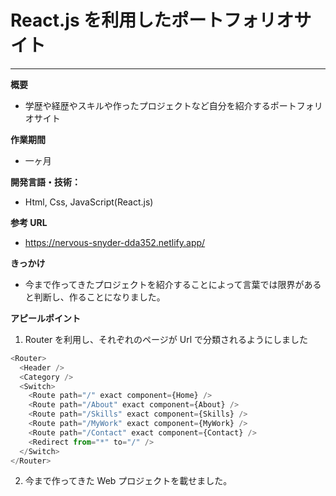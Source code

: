 # React.js を利用したポートフォリオサイト

---

**概要**

- 学歴や経歴やスキルや作ったプロジェクトなど自分を紹介するポートフォリオサイト

**作業期間**

- 一ヶ月

**開発言語・技術：**

- Html, Css, JavaScript(React.js)

**参考 URL**

- https://nervous-snyder-dda352.netlify.app/

**きっかけ**

- 今まで作ってきたプロジェクトを紹介することによって言葉では限界があると判断し、作ることになりました。

**アピールポイント**

1. Router を利用し、それぞれのページが Url で分類されるようにしました

```js
<Router>
  <Header />
  <Category />
  <Switch>
    <Route path="/" exact component={Home} />
    <Route path="/About" exact component={About} />
    <Route path="/Skills" exact component={Skills} />
    <Route path="/MyWork" exact component={MyWork} />
    <Route path="/Contact" exact component={Contact} />
    <Redirect from="*" to="/" />
  </Switch>
</Router>
```

2. 今まで作ってきた Web プロジェクトを載せました。
